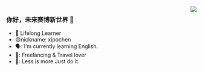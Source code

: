 <!--
**luffythink/luffythink** is a ✨ _special_ ✨ repository because its `README.md` (this file) appears on your GitHub profile.

Here are some ideas to get you started:

- 🔭 I’m currently working on ...
- 🌱 I’m currently learning ...
- 👯 I’m looking to collaborate on ...
-  I’m looking for help with ...
- 💬 Ask me about ...
- 📫 How to reach me: ...
- 😄 Pronouns: ...
- ⚡ Fun fact: ...
Focusing on
Creator
Founder 
-->

<img align="right" src="https://github-readme-stats.vercel.app/api?username=luffythink&show_icons=true&icon_color=CE1D2D&text_color=718096&bg_color=ffffff&hide_title=true" />

### 你好，未来赛博新世界 👋 

- :book: Lifelong Learner 
- 😄nickname: xipochen
- 🗣️: I’m currently learning English. 
- 🚴: Freelancing & Travel lover
- 🔖: Less is more.Just do it.
